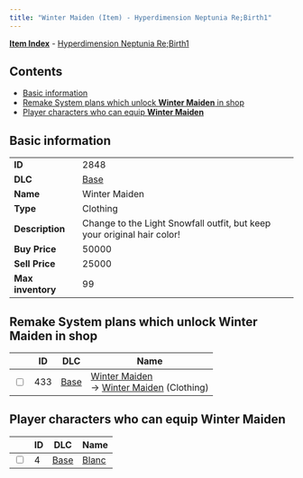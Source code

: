 ```yaml
---
title: "Winter Maiden (Item) - Hyperdimension Neptunia Re;Birth1"
---
```


[**Item Index**](/neptunia/rb1/item/index.html) - [Hyperdimension Neptunia Re;Birth1](/neptunia/rb1)

## Contents

- [Basic information](#basic-information)
- [Remake System plans which unlock **Winter Maiden** in shop](#remake-system-plans-which-unlock-winter-maiden-in-shop)
- [Player characters who can equip **Winter Maiden**](#player-characters-who-can-equip-winter-maiden)

## Basic information

|   |   |
| -- | -- |
| **ID** | 2848 |
| **DLC** | [Base](/neptunia/rb1/dlc/1-base.html) |
| **Name** | Winter Maiden |
| **Type** | Clothing |
| **Description** | Change to the Light Snowfall outfit, but keep your original hair color! |
| **Buy Price** | 50000 |
| **Sell Price** | 25000 |
| **Max inventory** | 99 |

## Remake System plans which unlock **Winter Maiden** in shop

|    | ID | DLC | Name |
| -- | -- | --- | ---- |
| <input type="checkbox" id="rb1-remake-1-433" class="trackbox" /> | 433 | [Base](/neptunia/rb1/dlc/1-base.html) | [Winter Maiden](/neptunia/rb1/remake/1-433-winter-maiden.html)<br />→ [Winter Maiden](/neptunia/rb1/item/1-2848-winter-maiden.html) (Clothing) |

## Player characters who can equip **Winter Maiden**

|    | ID | DLC | Name |
| -- | -- | --- | ---- |
| <input type="checkbox" id="rb1-player-1-4" class="trackbox" /> | 4 | [Base](/neptunia/rb1/dlc/1-base.html) | [Blanc](/neptunia/rb1/player/1-4-blanc.html) |